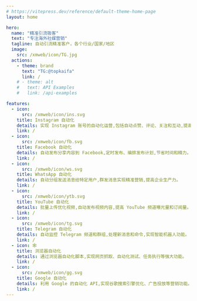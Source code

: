 ```yaml
---
# https://vitepress.dev/reference/default-theme-home-page
layout: home

hero:
  name: "精准引流吸客"
  text: "专注海外社媒营销"
  tagline: 自动引流精准客户，各个行业/国家/地区
  image:
    src: /xmweb/icon/TG.jpg
  actions:
    - theme: brand
      text: "TG:@topkaifa"
      link: /
    # - theme: alt
    #   text: API Examples
    #   link: /api-examples

features:
  - icon: 
      src: /xmweb/icon/ins.svg
    title: Instagram 自动化
    details: 实现 Instagram 账号的自动化运营,包括自动点赞、评论、关注和互动,提高账号影响力。
    link: /
  - icon: 
      src: /xmweb/icon/fb.svg
    title: Facebook 自动化 
    details: 自动发布分享内容到 Facebook,定时发布、编排发布计划,节省时间和精力。
    link: /
  - icon: 
      src: /xmweb/icon/ws.svg
    title: WhatsApp 自动化
    details: 自动分组发送消息给特定用户,群发消息实现精准营销,提高企业生产力。
    link: /
  - icon: 
      src: /xmweb/icon/ytb.svg
    title: YouTube 自动化
    details: 批量上传优化视频,自动发布视频内容,提高 YouTube 频道曝光量和订阅量。  
    link: /
  - icon: 
      src: /xmweb/icon/tg.svg
    title: Telegram 自动化
    details: 自动监控 Telegram 频道和群组,处理新消息和命令,实现智能机器人功能。
    link: /
  - icon: 🕸
    title: 浏览器自动化
    details: 通过浏览器自动化脚本,实现网页抓取、自动化测试、任务执行等强大功能。
    link: /
  - icon: 
      src: /xmweb/icon/gg.svg
    title: Google 自动化
    details: 利用 Google 的自动化 API,实现谷歌搜索引擎优化、广告投放等营销功能。
    link: /
---
```

